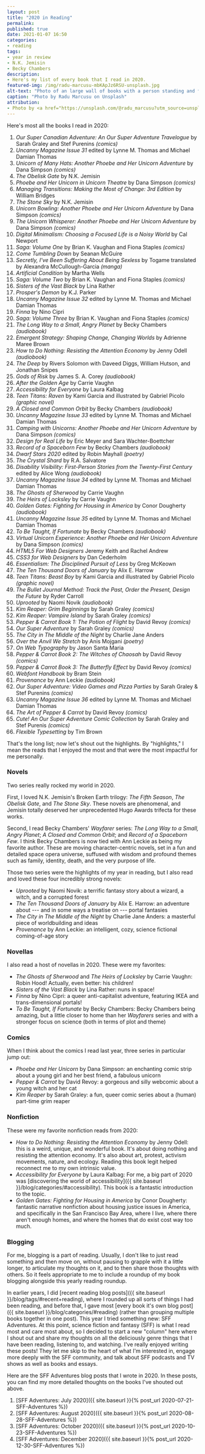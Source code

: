```yaml
---
layout: post
title: "2020 in Reading"
permalink:
published: true
date: 2021-01-07 16:50
categories:
- reading
tags:
- year in review
- N.K. Jemisin
- Becky Chambers
description:
- Here's my list of every book that I read in 2020.
featured-img: /img/radu-marcusu-mbKApJz6RSU-unsplash.jpg
alt-text: "Photo of an large wall of books with a person standing and facing the books with their back to the camera"
caption: "Photo by Radu Marcusu on Unsplash"
attribution:
- Photo by <a href="https://unsplash.com/@radu_marcusu?utm_source=unsplash&amp;utm_medium=referral&amp;utm_content=creditCopyText">Radu Marcusu</a> on <a href="https://unsplash.com/?utm_source=unsplash&amp;utm_medium=referral&amp;utm_content=creditCopyText">Unsplash</a>
---
```


Here's most all the books I read in 2020:

1. <cite>Our Super Canadian Adventure: An Our Super Adventure Travelogue</cite> by Sarah Graley and Stef Purenins *(comics)*
2. <cite>Uncanny Magazine Issue 31</cite> edited by Lynne M. Thomas and Michael Damian Thomas
3. <cite>Unicorn of Many Hats: Another Phoebe and Her Unicorn Adventure</cite> by Dana Simpson *(comics)*
4. <cite>The Obelisk Gate</cite> by N.K. Jemisin
5. <cite>Phoebe and Her Unicorn in Unicorn Theatre</cite> by Dana Simpson *(comics)*
6. <cite>Managing Transitions: Making the Most of Change: 3rd Edition</cite> by William Bridges
7. <cite>The Stone Sky</cite> by N.K. Jemisin
8. <cite>Unicorn Bowling: Another Phoebe and Her Unicorn Adventure</cite> by Dana Simpson *(comics)*
9. <cite>The Unicorn Whisperer: Another Phoebe and Her Unicorn Adventure</cite> by Dana Simpson *(comics)*
10. <cite>Digital Minimalism: Choosing a Focused Life is a Noisy World</cite> by Cal Newport
11. <cite>Saga: Volume One</cite> by Brian K. Vaughan and Fiona Staples *(comics)*
12. <cite>Come Tumbling Down</cite> by Seanan McGuire
13. <cite>Secretly, I've Been Suffering About Being Sexless</cite> by Togame translated by Alexandra McCullough-Garcia *(manga)*
14. <cite>Artificial Condition</cite> by Martha Wells
15. <cite>Saga: Volume Two</cite> by Brian K. Vaughan and Fiona Staples *(comics)*
16. <cite>Sisters of the Vast Black</cite> by Lina Rather
17. <cite>Prosper's Demon</cite> by K.J. Parker
18. <cite>Uncanny Magazine Issue 32</cite> edited by Lynne M. Thomas and Michael Damian Thomas
19. <cite>Finna</cite> by Nino Cipri
20. <cite>Saga: Volume Three</cite> by Brian K. Vaughan and Fiona Staples *(comics)*
21. <cite>The Long Way to a Small, Angry Planet</cite> by Becky Chambers *(audiobook)*
22. <cite>Emergent Strategy: Shaping Change, Changing Worlds</cite> by Adrienne Maree Brown
23. <cite>How to Do Nothing: Resisting the Attention Economy</cite> by Jenny Odell *(audiobook)*
24. <cite>The Deep</cite> by Rivers Solomon with Daveed Diggs, William Hutson, and Jonathan Snipes
25. <cite>Gods of Risk</cite> by James S. A. Corey *(audiobook)*
26. <cite>After the Golden Age</cite> by Carrie Vaughn
27. <cite>Accessibility for Everyone</cite> by Laura Kalbag
28. <cite>Teen Titans: Raven</cite> by Kami Garcia and illustrated by Gabriel Picolo *(graphic novel)*
29. <cite>A Closed and Common Orbit</cite> by Becky Chambers *(audiobook)*
30. <cite>Uncanny Magazine Issue 33</cite> edited by Lynne M. Thomas and Michael Damian Thomas
31. <cite>Camping with Unicorns: Another Phoebe and Her Unicorn Adventure</cite> by Dana Simpson *(comics)*
32. <cite>Design for Real Life</cite> by Eric Meyer and Sara Wachter-Boettcher
33. <cite>Record of a Spaceborn Few</cite> by Becky Chambers *(audiobook)*
34. <cite>Dwarf Stars 2020</cite> edited by Robin Mayhall *(poetry)*
35. <cite>The Crystal Shard</cite> by R.A. Salvatore
36. <cite>Disability Visibility: First-Person Stories from the Twenty-First Century</cite> edited by Alice Wong *(audiobook)*
37. <cite>Uncanny Magazine Issue 34</cite> edited by Lynne M. Thomas and Michael Damian Thomas
38. <cite>The Ghosts of Sherwood</cite> by Carrie Vaughn
39. <cite>The Heirs of Locksley</cite> by Carrie Vaughn
40. <cite>Golden Gates: Fighting for Housing in America</cite> by Conor Dougherty *(audiobook)*
41. <cite>Uncanny Magazine Issue 35</cite> edited by Lynne M. Thomas and Michael Damian Thomas
42. <cite>To Be Taught, If Fortunate</cite> by Becky Chambers *(audiobook)*
43. <cite>Virtual Unicorn Experience: Another Phoebe and Her Unicorn Adventure</cite> by Dana Simpson *(comics)*
44. <cite>HTML5 For Web Designers</cite> Jeremy Keith and Rachel Andrew
45. <cite>CSS3 for Web Designers</cite> by Dan Cederholm
46. <cite>Essentialism: The Disciplined Pursuit of Less</cite> by Greg McKeown
47. <cite>The Ten Thousand Doors of January</cite> by Alix E. Harrow
48. <cite>Teen Titans: Beast Boy</cite> by Kami Garcia and illustrated by Gabriel Picolo *(graphic novel)*
49. <cite>The Bullet Journal Method: Track the Past, Order the Present, Design the Future</cite> by Ryder Carroll
50. <cite>Uprooted</cite> by Naomi Novik *(audiobook)*
51. <cite>Kim Reaper: Grim Beginnings</cite> by Sarah Graley *(comics)*
52. <cite>Kim Reaper: Vampire Island</cite> by Sarah Graley *(comics)*
53. <cite>Pepper & Carrot Book 1: The Potion of Flight</cite> by David Revoy *(comics)*
54. <cite>Our Super Adventure</cite> by Sarah Graley *(comics)*
55. <cite>The City in The Middle of the Night</cite> by Charlie Jane Anders
56. <cite>Over the Anvil We Stretch</cite> by Anis Mojgani *(poetry)*
57. <cite>On Web Typography</cite> by Jason Santa Maria
58. <cite>Pepper & Carrot Book 2: The Witches of Chaosah</cite> by David Revoy *(comics)*
59. <cite>Pepper & Carrot Book 3: The Butterfly Effect</cite> by David Revoy *(comics)*
60. <cite>Webfont Handbook</cite> by Bram Stein
61. <cite>Provenance</cite> by Ann Leckie *(audiobook)*
62. <cite>Our Super Adventure: Video Games and Pizza Parties</cite> by Sarah Graley & Stef Purenins *(comics)*
63. <cite>Uncanny Magazine Issue 36</cite> edited by Lynne M. Thomas and Michael Damian Thomas
64. <cite>The Art of Pepper & Carrot</cite> by David Revoy *(comics)*
65. <cite>Cute! An Our Super Adventure Comic Collection</cite> by Sarah Graley and Stef Purenis *(comics)*
66. <cite>Flexible Typesetting</cite> by Tim Brown

That's the long list; now let's shout out the highlights. By "highlights," I mean the reads that I enjoyed the most and that were the most impactful for me personally.

### Novels

Two series really rocked my world in 2020.

First, I loved N.K. Jemisin's Broken Earth trilogy: <cite>The Fifth Season</cite>, <cite>The Obelisk Gate</cite>, and <cite>The Stone Sky</cite>. These novels are phenomenal, and Jemisin totally deserved her unprecedented Hugo Awards trifecta for these works.

Second, I read Becky Chambers' <cite>Wayfarer</cite> series: <cite>The Long Way to a Small, Angry Planet</cite>; <cite>A Closed and Common Orbit</cite>; and <cite>Record of a Spaceborn Few</cite>. I think Becky Chambers is now tied with Ann Leckie as being my favorite author. These are moving character-centric novels, set in a fun and detailed space opera universe, suffused with wisdom and profound themes such as family, identity, death, and the very purpose of life.

Those two series were the highlights of my year in reading, but I also read and loved these four incredibly strong novels:

* <cite>Uprooted</cite> by Naomi Novik: a terrific fantasy story about a wizard, a witch, and a corrupted forest
* <cite>The Ten Thousand Doors of January</cite> by Alix E. Harrow: an adventure about --- and in some ways a treatise on --- portal fantasies
* <cite>The City in The Middle of the Night</cite> by Charlie Jane Anders: a masterful piece of worldbuilding and ideas
* <cite>Provenance</cite> by Ann Leckie: an intelligent, cozy, science fictional coming-of-age story

### Novellas

I also read a host of novellas in 2020. These were my favorites:

* <cite>The Ghosts of Sherwood</cite> and <cite>The Heirs of Locksley</cite> by Carrie Vaughn: Robin Hood! Actually, even better: his children!
* <cite>Sisters of the Vast Black</cite> by Lina Rather: nuns in space!
* <cite>Finna</cite> by Nino Cipri: a queer anti-capitalist adventure, featuring IKEA and trans-dimensional portals!
* <cite>To Be Taught, If Fortunate</cite> by Becky Chambers: Becky Chambers being amazing, but a little closer to home than her <cite>Wayfarers</cite> series and with a stronger focus on science (both in terms of plot and theme)

### Comics

When I think about the comics I read last year, three series in particular jump out:

* <cite>Phoebe and Her Unicorn</cite> by Dana Simpson: an enchanting comic strip about a young girl and her best friend, a fabulous unicorn
* <cite>Pepper & Carrot</cite> by David Revoy: a gorgeous and silly webcomic about a young witch and her cat
* <cite>Kim Reaper</cite> by Sarah Graley: a fun, queer comic series about a (human) part-time grim reaper

### Nonfiction

These were my favorite nonfiction reads from 2020:

* <cite>How to Do Nothing: Resisting the Attention Economy</cite> by Jenny Odell: this is a weird, unique, and wonderful book. It's about doing nothing and resisting the attention economy. It's also about art, protest, activism movements, nature, and ecology. Reading this book legit helped reconnect me to my own intrinsic value.
* <cite>Accessibility for Everyone</cite> by Laura Kalbag: For me, a big part of 2020 was [discovering the world of accessibility]({{ site.baseurl }}/blog/categories/#accessibility). This book is a fantastic introduction to the topic.
* <cite>Golden Gates: Fighting for Housing in America</cite> by Conor Dougherty: fantastic narrative nonfiction about housing justice issues in America, and specifically in the San Francisco Bay Area, where I live, where there aren't enough homes, and where the homes that do exist cost way too much.

### Blogging

For me, blogging is a part of reading. Usually, I don't like to just read something and then move on, without pausing to grapple with it a little longer, to articulate my thoughts on it, and to then share those thoughts with others. So it feels appropriate to me to include a roundup of my book blogging alongside this yearly reading roundup.

In earlier years, I did [recent reading blog posts]({{ site.baseurl }}/blog/tags/#recent+reading), where I rounded up all sorts of things I had been reading, and before that, I gave most [every book it's own blog post]({{ site.baseurl }}/blog/categories/#reading) (rather than grouping multiple books together in one post). This year I tried something new: SFF Adventures. At this point, science fiction and fantasy (SFF) is what I read most and care most about, so I decided to start a new "column" here where I shout out and share my thoughts on all the deliciously genre things that I have been reading, listening to, and watching. I've really enjoyed writing these posts! They let me skip to the heart of what I'm interested in, engage more deeply with the <abbr>SFF</abbr> community, and talk about SFF podcasts and TV shows as well as books and essays.

Here are the SFF Adventures blog posts that I wrote in 2020. In these posts, you can find my more detailed thoughts on the books I've shouted out above.

1. [SFF Adventures: July 2020]({{ site.baseurl }}{% post_url 2020-07-21-SFF-Adventures %})
2. [SFF Adventures: August 2020]({{ site.baseurl }}{% post_url 2020-08-28-SFF-Adventures %})
3. [SFF Adventures: October 2020]({{ site.baseurl }}{% post_url 2020-10-23-SFF-Adventures %})
4. [SFF Adventures: December 2020]({{ site.baseurl }}{% post_url 2020-12-30-SFF-Adventures %})
